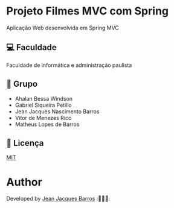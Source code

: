 # Projeto Filmes MVC com Spring 

Aplicação Web desenvolvida em Spring MVC

## 💻 Faculdade 

Faculdade de informática e administração paulista 

## :busts_in_silhouette: Grupo

- Ahalan Bessa Windson 
- Gabriel Siqueira Petillo
- Jean Jacques Nascimento Barros
- Vitor de Menezes Rico
- Matheus Lopes de Barros

## :memo: Licença

[MIT](https://choosealicense.com/licenses/mit/)

# Author

Developed by [Jean Jacques Barros](https://www.linkedin.com/in/matheus-barros-a1646715a/) :👨🏼‍💻:
